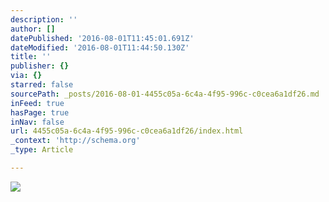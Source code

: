 ```yaml
---
description: ''
author: []
datePublished: '2016-08-01T11:45:01.691Z'
dateModified: '2016-08-01T11:44:50.130Z'
title: ''
publisher: {}
via: {}
starred: false
sourcePath: _posts/2016-08-01-4455c05a-6c4a-4f95-996c-c0cea6a1df26.md
inFeed: true
hasPage: true
inNav: false
url: 4455c05a-6c4a-4f95-996c-c0cea6a1df26/index.html
_context: 'http://schema.org'
_type: Article

---
```

![](https://the-grid-user-content.s3-us-west-2.amazonaws.com/2c098870-ab70-4614-a1c6-699bcda42072.jpg)